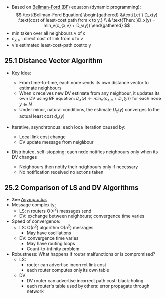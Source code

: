 - Based on [Bellman-Ford (BF)](Bellman-Ford) equation (dynamic programming):
$$
\text{Bellman-Ford Equation}
\begin{gathered}
&\text{Let } D_x(y) :\text{cost of least-cost path from x to y.} \\
& \text{Then: }D_x(y) = min_v(c_{x,v} + D_v(y))
\end{gathered}
$$
- min taken over all neighbours v of x
- $c_{x,v}$ : direct cost of link from x to v
- v's estimated least-cost-path cost to y
## 25.1 Distance Vector Algorithm
- Key Idea:
	- From time-to-time, each node sends its own distance vector to estimate neighbours
	- When x receives new DV estimate from any neighbour, it updates its own DV using BF equation: $D_x(y) \leftarrow min_v \{c_{x,v} + D_v(y)\}$ for each node $y \in N$
	- Under minor, natural conditions, the estimate $D_x(y)$ converges to the actual least cost $d_x(y)$

- Iterative, asynchronous: each local iteration caused by:
	- Local link cost change
	- DV update message from neighbour
- Distributed, self-stopping: each node notifies neighbours only when its DV changes
	- Neighbours then notify their neighbours only if necessary
	- No notification received no actions taken
## 25.2 Comparison of LS and DV Algorithms
- See [Asymptotics](Asymptotics)
- Message complexity:
	- LS: n routers O($n^2$) messages send
	- DV: exchange between neighbours; convergence time varies
- Speed of convergence:
	- LS: O($n^2$) algorithm O($n^2$) messages
		- May have oscillations
	- DV: convergence time varies
		- May have routing loops
		- Count-to-infinity problem
- Robustness: What happens if router malfunctions or is compromised?
	- LS:
		- router can advertise incorrect link cost
		- each router computes only its own table
	- DV
		- DV router can advertise incorrect path cost: black-holing
		- each router's table used by others: error propagate through network